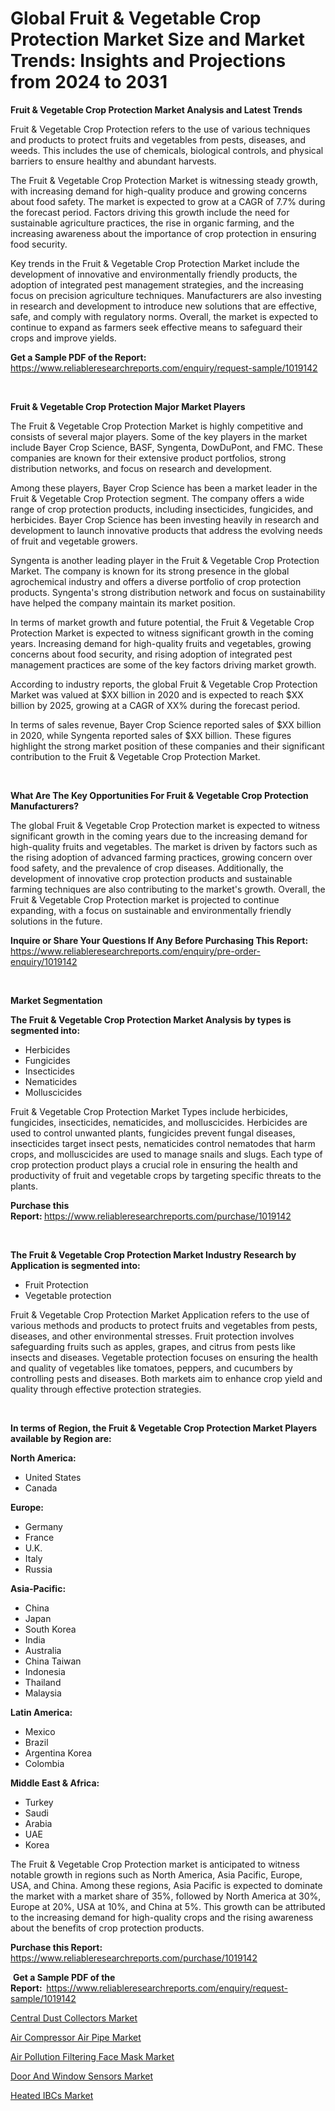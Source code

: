 <p><h1>Global Fruit & Vegetable Crop Protection Market Size and Market Trends: Insights and Projections from 2024 to 2031</h1></p><p><strong>Fruit & Vegetable Crop Protection Market Analysis and Latest Trends</strong></p>
<p><p>Fruit & Vegetable Crop Protection refers to the use of various techniques and products to protect fruits and vegetables from pests, diseases, and weeds. This includes the use of chemicals, biological controls, and physical barriers to ensure healthy and abundant harvests.</p><p>The Fruit & Vegetable Crop Protection Market is witnessing steady growth, with increasing demand for high-quality produce and growing concerns about food safety. The market is expected to grow at a CAGR of 7.7% during the forecast period. Factors driving this growth include the need for sustainable agriculture practices, the rise in organic farming, and the increasing awareness about the importance of crop protection in ensuring food security.</p><p>Key trends in the Fruit & Vegetable Crop Protection Market include the development of innovative and environmentally friendly products, the adoption of integrated pest management strategies, and the increasing focus on precision agriculture techniques. Manufacturers are also investing in research and development to introduce new solutions that are effective, safe, and comply with regulatory norms. Overall, the market is expected to continue to expand as farmers seek effective means to safeguard their crops and improve yields.</p></p>
<p><strong>Get a Sample PDF of the Report:&nbsp;</strong> <a href="https://www.reliableresearchreports.com/enquiry/request-sample/1019142">https://www.reliableresearchreports.com/enquiry/request-sample/1019142</a></p>
<p>&nbsp;</p>
<p><strong>Fruit & Vegetable Crop Protection Major Market Players</strong></p>
<p><p>The Fruit & Vegetable Crop Protection Market is highly competitive and consists of several major players. Some of the key players in the market include Bayer Crop Science, BASF, Syngenta, DowDuPont, and FMC. These companies are known for their extensive product portfolios, strong distribution networks, and focus on research and development.</p><p>Among these players, Bayer Crop Science has been a market leader in the Fruit & Vegetable Crop Protection segment. The company offers a wide range of crop protection products, including insecticides, fungicides, and herbicides. Bayer Crop Science has been investing heavily in research and development to launch innovative products that address the evolving needs of fruit and vegetable growers.</p><p>Syngenta is another leading player in the Fruit & Vegetable Crop Protection Market. The company is known for its strong presence in the global agrochemical industry and offers a diverse portfolio of crop protection products. Syngenta's strong distribution network and focus on sustainability have helped the company maintain its market position.</p><p>In terms of market growth and future potential, the Fruit & Vegetable Crop Protection Market is expected to witness significant growth in the coming years. Increasing demand for high-quality fruits and vegetables, growing concerns about food security, and rising adoption of integrated pest management practices are some of the key factors driving market growth.</p><p>According to industry reports, the global Fruit & Vegetable Crop Protection Market was valued at $XX billion in 2020 and is expected to reach $XX billion by 2025, growing at a CAGR of XX% during the forecast period.</p><p>In terms of sales revenue, Bayer Crop Science reported sales of $XX billion in 2020, while Syngenta reported sales of $XX billion. These figures highlight the strong market position of these companies and their significant contribution to the Fruit & Vegetable Crop Protection Market.</p></p>
<p>&nbsp;</p>
<p><strong>What Are The Key Opportunities For Fruit & Vegetable Crop Protection Manufacturers?</strong></p>
<p><p>The global Fruit & Vegetable Crop Protection market is expected to witness significant growth in the coming years due to the increasing demand for high-quality fruits and vegetables. The market is driven by factors such as the rising adoption of advanced farming practices, growing concern over food safety, and the prevalence of crop diseases. Additionally, the development of innovative crop protection products and sustainable farming techniques are also contributing to the market's growth. Overall, the Fruit & Vegetable Crop Protection market is projected to continue expanding, with a focus on sustainable and environmentally friendly solutions in the future.</p></p>
<p><strong>Inquire or Share Your Questions If Any Before Purchasing This Report:</strong> <a href="https://www.reliableresearchreports.com/enquiry/pre-order-enquiry/1019142">https://www.reliableresearchreports.com/enquiry/pre-order-enquiry/1019142</a></p>
<p>&nbsp;</p>
<p><strong>Market Segmentation</strong></p>
<p><strong>The Fruit & Vegetable Crop Protection Market Analysis by types is segmented into:</strong></p>
<p><ul><li>Herbicides</li><li>Fungicides</li><li>Insecticides</li><li>Nematicides</li><li>Molluscicides</li></ul></p>
<p><p>Fruit & Vegetable Crop Protection Market Types include herbicides, fungicides, insecticides, nematicides, and molluscicides. Herbicides are used to control unwanted plants, fungicides prevent fungal diseases, insecticides target insect pests, nematicides control nematodes that harm crops, and molluscicides are used to manage snails and slugs. Each type of crop protection product plays a crucial role in ensuring the health and productivity of fruit and vegetable crops by targeting specific threats to the plants.</p></p>
<p><strong>Purchase this Report:&nbsp;</strong><a href="https://www.reliableresearchreports.com/purchase/1019142">https://www.reliableresearchreports.com/purchase/1019142</a></p>
<p>&nbsp;</p>
<p><strong>The Fruit & Vegetable Crop Protection Market Industry Research by Application is segmented into:</strong></p>
<p><ul><li>Fruit Protection</li><li>Vegetable protection</li></ul></p>
<p><p>Fruit & Vegetable Crop Protection Market Application refers to the use of various methods and products to protect fruits and vegetables from pests, diseases, and other environmental stresses. Fruit protection involves safeguarding fruits such as apples, grapes, and citrus from pests like insects and diseases. Vegetable protection focuses on ensuring the health and quality of vegetables like tomatoes, peppers, and cucumbers by controlling pests and diseases. Both markets aim to enhance crop yield and quality through effective protection strategies.</p></p>
<p>&nbsp;</p>
<p><strong>In terms of Region, the Fruit & Vegetable Crop Protection Market Players available by Region are:</strong></p>
<p>
    <p> <strong> North America: </strong>
        <ul>
            <li>United States</li>
            <li>Canada</li>
        </ul>
        </p> 
    <p> <strong> Europe: </strong>
        <ul>
            <li>Germany</li>
            <li>France</li>
            <li>U.K.</li>
            <li>Italy</li>
            <li>Russia</li>
        </ul>
        </p> 
    <p> <strong> Asia-Pacific: </strong>
        <ul>
            <li>China</li>
            <li>Japan</li>
            <li>South Korea</li>
            <li>India</li>
            <li>Australia</li>
            <li>China Taiwan</li>
            <li>Indonesia</li>
            <li>Thailand</li>
            <li>Malaysia</li>
        </ul>
        </p> 
    <p> <strong> Latin America: </strong>
        <ul>
            <li>Mexico</li>
            <li>Brazil</li>
            <li>Argentina Korea</li>
            <li>Colombia</li>
        </ul>
        </p> 
    <p> <strong> Middle East & Africa: </strong>
        <ul>
            <li>Turkey</li>
            <li>Saudi</li>
            <li>Arabia</li>
            <li>UAE</li>
            <li>Korea</li>
        </ul>
    </p>
    </p>
<p><p>The Fruit & Vegetable Crop Protection market is anticipated to witness notable growth in regions such as North America, Asia Pacific, Europe, USA, and China. Among these regions, Asia Pacific is expected to dominate the market with a market share of 35%, followed by North America at 30%, Europe at 20%, USA at 10%, and China at 5%. This growth can be attributed to the increasing demand for high-quality crops and the rising awareness about the benefits of crop protection products.</p></p>
<p><strong>Purchase this Report: </strong><a href="https://www.reliableresearchreports.com/purchase/1019142">https://www.reliableresearchreports.com/purchase/1019142</a></p>
<p>&nbsp;<strong>Get a Sample PDF of the Report:&nbsp;&nbsp;</strong><a href="https://www.reliableresearchreports.com/enquiry/request-sample/1019142">https://www.reliableresearchreports.com/enquiry/request-sample/1019142</a></p>
<p><strong></strong></p>
<p><p><a href="https://medium.com/@tammyjones1939/central-dust-collectors-market-size-market-outlook-and-market-forecast-2024-to-2031-7f09a87f9102">Central Dust Collectors Market</a></p><p><a href="https://medium.com/@itzelheller546/air-compressor-air-pipe-market-size-cagr-trends-2024-2030-14abbc7e934b">Air Compressor Air Pipe Market</a></p><p><a href="https://issuu.com/reportprime-2/docs/air-pollution-filtering-face-mask-market-size-2030">Air Pollution Filtering Face Mask Market</a></p><p><a href="https://medium.com/@itzelheller546/door-and-window-sensors-market-furnishes-information-on-market-share-market-trends-and-market-76b8bf3375ac">Door And Window Sensors Market</a></p><p><a href="https://issuu.com/reportprime-2/docs/heated-ibcs-market-size-2030.pptx">Heated IBCs Market</a></p></p>